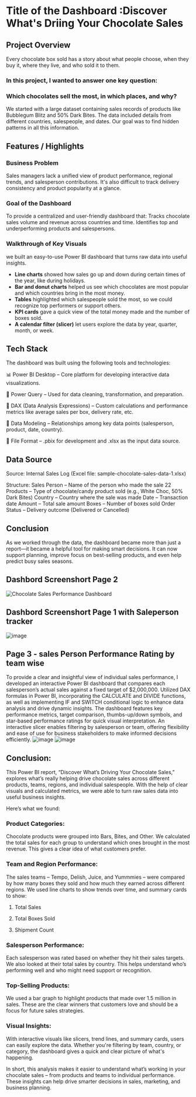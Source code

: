 # Title of the Dashboard :Discover What's Driing Your Chocolate Sales

## Project Overview
Every chocolate box sold has a story about what people choose, when they buy it, where they live, and who sold it to them.

### In this project, I wanted to answer one key question:
### Which chocolates sell the most, in which places, and why?
We started with a large dataset containing sales records of products like Bubblegum Blitz and 50% Dark Bites. The data included details from different countries, salespeople, and dates. Our goal was to find hidden patterns in all this information.

## Features / Highlights
###  Business Problem
Sales managers lack a unified view of product performance, regional trends, and salesperson contributions. It's also difficult to track delivery consistency and product popularity at a glance.
### Goal of the Dashboard
To provide a centralized and user-friendly dashboard that:
Tracks chocolate sales volume and revenue across countries and time.
Identifies top and underperforming products and salespersons.
### Walkthrough of Key Visuals
we built an easy-to-use Power BI dashboard that turns raw data into useful insights.
 - **Line charts** showed how sales go up and down during certain times of the year, like during holidays.
 - **Bar  and donut charts** helped us see which chocolates are most popular and which countries bring in the most money.
 - **Tables** highlighted which salespeople sold the most, so we could recognize top performers or support others.
 - **KPI cards** gave a quick view of the total money made and the number of boxes sold.
 - **A calendar filter (slicer)** let users explore the data by year, quarter, month, or week.

## Tech Stack
The dashboard was built using the following tools and technologies:

📊 Power BI Desktop – Core platform for developing interactive data visualizations.

🧹 Power Query – Used for data cleaning, transformation, and preparation.

🧠 DAX (Data Analysis Expressions) – Custom calculations and performance metrics like average sales per box, delivery rate, etc.

🧩 Data Modeling – Relationships among key data points (salesperson, product, date, country).

📁 File Format – .pbix for development and .xlsx as the input data source.

## Data Source
Source: Internal Sales Log (Excel file: sample-chocolate-sales-data-1.xlsx)

Structure:
Sales Person – Name of the person who made the sale
22 Products – Type of chocolate/candy product sold (e.g., White Choc,  50% Dark Bites)
Country – Country where the sale was made
Date – Transaction date
Amount – Total sale amount
Boxes – Number of boxes sold
Order Status – Delivery outcome (Delivered or Cancelled)

## Conclusion
As we worked through the data, the dashboard became more than just a report—it became a helpful tool for making smart decisions. It can now support planning, improve focus on best-selling products, and even help predict busy sales seasons.

## Dashbord Screenshort Page 2
  
![Chocolate Sales Performance Dashboard](https://github.com/user-attachments/assets/362ec4e0-cb39-4c16-a408-3b05f1a4859b)
## Dashbord Screenshort Page 1 with Saleperson tracker
![image](https://github.com/user-attachments/assets/7d58a0cd-9263-4387-a95e-a610d3a0e17b)
## Page 3 - sales Person Performance Rating by team wise

To provide a clear and insightful view of individual sales performance, I developed an interactive Power BI dashboard that compares each salesperson’s actual sales against a fixed target of $2,000,000. Utilized DAX formulas in Power BI, incorporating the CALCULATE and DIVIDE functions, as well as implementing IF and SWITCH conditional logic to enhance data analysis and drive dynamic insights. The dashboard features key performance metrics, target comparison, thumbs-up/down symbols, and star-based performance ratings for quick visual interpretation. An interactive slicer enables filtering by salesperson or team, offering flexibility and ease of use for business stakeholders to make informed decisions efficiently.
![image](https://github.com/user-attachments/assets/750583f2-bd14-4498-8742-d6ff501c51e4)
![image](https://github.com/user-attachments/assets/9508e3b0-f688-46fe-be19-7d56589313fb)
## Conclusion:
This Power BI report, “Discover What’s Driving Your Chocolate Sales,” explores what’s really helping drive chocolate sales across different products, teams, regions, and individual salespeople. With the help of clear visuals and calculated metrics, we were able to turn raw sales data into useful business insights.

Here’s what we found:

### Product Categories:
Chocolate products were grouped into Bars, Bites, and Other. We calculated the total sales for each group to understand which ones brought in the most revenue. This gives a clear idea of what customers prefer.

### Team and Region Performance:
The sales teams – Tempo, Delish, Juice, and Yummmies – were compared by how many boxes they sold and how much they earned across different regions.
We used line charts to show trends over time, and summary cards to show:

1. Total Sales

2. Total Boxes Sold

3. Shipment Count

### Salesperson Performance:
Each salesperson was rated based on whether they hit their sales targets. We also looked at their total sales by country. This helps understand who’s performing well and who might need support or recognition.

### Top-Selling Products:
We used a bar graph to highlight products that made over 1.5 million in sales. These are the clear winners that customers love and should be a focus for future sales strategies.

### Visual Insights:
With interactive visuals like slicers, trend lines, and summary cards, users can easily explore the data. Whether you're filtering by team, country, or category, the dashboard gives a quick and clear picture of what's happening.

In short, this analysis makes it easier to understand what’s working in your chocolate sales – from products and teams to individual performance. These insights can help drive smarter decisions in sales, marketing, and business planning.




